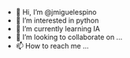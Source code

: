 - 👋 Hi, I’m @jmiguelespino
- 👀 I’m interested in python
- 🌱 I’m currently learning IA
- 💞️ I’m looking to collaborate on ...
- 📫 How to reach me ...

<!---
jmiguelespino/jmiguelespino is a ✨ special ✨ repository because its `README.md` (this file) appears on your GitHub profile.
You can click the Preview link to take a look at your changes.
--->
